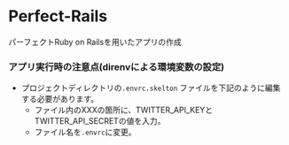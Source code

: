 # Perfect-Rails

パーフェクトRuby on Railsを用いたアプリの作成

### アプリ実行時の注意点(direnvによる環境変数の設定)

- プロジェクトディレクトリの`.envrc.skelton` ファイルを下記のように編集する必要があります。
  - ファイル内のXXXの箇所に、TWITTER_API_KEYとTWITTER_API_SECRETの値を入力。
  - ファイル名を`.envrc`に変更。
